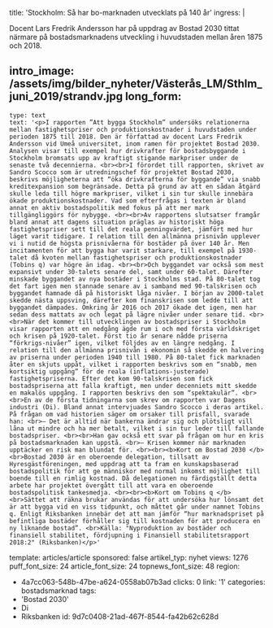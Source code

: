 title: 'Stockholm: Så har bo-marknaden utvecklats på 140 år'
ingress: |
  <p>Docent Lars Fredrik Andersson har på uppdrag av Bostad 2030 tittat närmare på bostadsmarknadens utveckling i huvudstaden mellan åren 1875 och 2018.
  </p>
  
intro_image: /assets/img/bilder_nyheter/Västerås_LM/Sthlm_juni_2019/strandv.jpg
long_form:
  -
    type: text
    text: '<p>I rapporten ”Att bygga Stockholm” undersöks relationerna mellan fastighetspriser och produktionskostnader i huvudstaden under perioden 1875 till 2018. Den är författad av docent Lars Fredrik Andersson vid Umeå universitet, inom ramen för projektet Bostad 2030. Analysen visar till exempel hur drivkrafter för bostadsbyggande i Stockholm bromsats upp av kraftigt stigande markpriser under de senaste två decennierna. <br><br>I förordet till rapporten, skrivet av Sandro Scocco som är utredningschef för projektet Bostad 2030, beskrivs möjligheterna att “öka drivkrafterna för byggande” via snabb kreditexpansion som begränsade. Detta på grund av att en sådan åtgärd skulle leda till högre markpriser, vilket i sin tur skulle innebära ökade produktionskostnader. Vad som efterfrågas i texten är bland annat en aktiv bostadspolitik med fokus på att mer mark tillgängliggörs för nybygge. <br><br>Av rapportens slutsatser framgår bland annat att dagens situation präglas av historiskt höga fastighetspriser sett till det reala penningvärdet, jämfört med hur läget varit tidigare. I relation till den allmänna prisnivån upplever vi i nutid de högsta prisnivåerna för bostäder på över 140 år. Men incitamenten för att bygga har varit starkare, till exempel på 1930-talet då kvoten mellan fastighetspriser och produktionskostnader (Tobins q) var högre än idag. <br><br>Och byggandet var också som mest expansivt under 30-talets senare del, samt under 60-talet. Därefter minskade byggandet av nya bostäder i Stockholms stad. På 80-talet tog det fart igen men stannade senare av i samband med 90-talskrisen och byggandet hamnade då på historiskt låga nivåer. I början av 2000-talet skedde nästa uppsving, därefter kom finanskrisen som ledde till att byggandet dämpades. Omkring år 2016 och 2017 ökade det igen, men har sedan dess mattats av och legat på lägre nivåer under senare tid. <br><br>När det kommer till utvecklingen av bostadspriser i Stockholm visar rapporten att en nedgång ägde rum i och med första världskriget och krisen på 1920-talet. Först tio år senare nådde priserna “förkrigs-nivåer” igen, vilket följdes av en längre nedgång. I relation till den allmänna prisnivån i ekonomin så skedde en halvering av priserna under perioden 1940 till 1980. På 80-talet fick marknaden åter en skjuts uppåt, vilket i rapporten beskrivs som en “snabb, men kortsiktig uppgång” för de reala (inflations-justerade) fastighetspriserna. Efter det kom 90-talskrisen som fick bostadspriserna att falla kraftigt, men under decenniets mitt skedde en makalös uppgång. I rapporten beskrivs den som “spektakulär”. <br><br>En av de första tidningarna som skrev om rapporten var Dagens industri (Di). Bland annat intervjuades Sandro Scocco i deras artikel. På frågan om vad historien säger om orsaker till prisfall, svarade han: <br>– Det är alltid när bankerna ändrar sig och plötsligt vill låna ut mindre och ha mer betalt, vilket i sin tur leder till fallande bostadspriser. <br><br>Han gav också ett svar på frågan om hur en kris på bostadsmarknaden kan uppstå. <br>– Krisen kommer när marknaden upptäcker en risk man blundat för. <br><br><b>Kort om Bostad 2030 </b><br>Bostad 2030 är en oberoende delegation, tillsatt av Hyresgästföreningen, med uppdrag att ta fram en kunskapsbaserad bostadspolitik för att ge människor med normal inkomst möjlighet till boende till en rimlig kostnad. Då delegationen nu färdigställt detta arbete har projektet övergått till att vara en oberoende bostadspolitisk tankesmedja. <br><br><b>Kort om Tobins q </b><br>Sättet att räkna brukar användas för att undersöka hur lönsamt det är att bygga vid en viss tidpunkt, och måttet går under namnet Tobins q. Enligt Riksbanken innebär det att man jämför “hur marknadspriset på befintliga bostäder förhåller sig till kostnaden för att producera en ny liknande bostad”. <br>Källa: "Nyproduktion av bostäder och finansiell stabilitet, fördjupning i Finansiell stabilitetsrapport 2018:2" (Riksbanken)</p>'
template: articles/article
sponsored: false
artikel_typ: nyhet
views: 1276
puff_font_size: 24
article_font_size: 24
topnews_font_size: 48
region:
  - 4a7cc063-548b-47be-a624-0558ab07b3ad
clicks: 0
link: '1'
categories: bostadsmarknad
tags:
  - 'Bostad 2030'
  - Di
  - Riksbanken
id: 9d7c0408-21ad-467f-8544-fa42b62c628d
